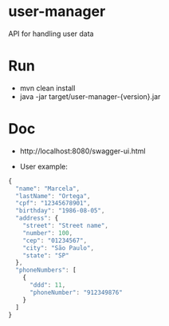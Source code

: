 # user-manager
API for handling user data

# Run
 - mvn clean install
 - java -jar target/user-manager-{version}.jar

# Doc
 - http://localhost:8080/swagger-ui.html

 - User example:

 ```javascript
 {
   "name": "Marcela",
   "lastName": "Ortega",
   "cpf": "12345678901",
   "birthday": "1986-08-05",
   "address": {
     "street": "Street name",
     "number": 100,
     "cep": "01234567",
     "city": "São Paulo",
     "state": "SP"
   },
   "phoneNumbers": [
     {
       "ddd": 11,
       "phoneNumber": "912349876"
     }
   ]
 }
 ```
